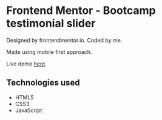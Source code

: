 # Frontend Mentor - Bootcamp testimonial slider

Designed by frontendmentor.io. Coded by me.

Made using mobile first approach.

Live demo [here](https://nifty-banach-2772d9.netlify.app/).

## Technologies used

- HTML5
- CSS3
- JavaScript

